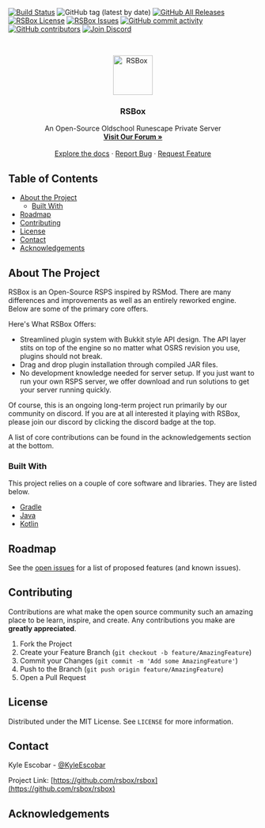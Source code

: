 [![Build Status](https://img.shields.io/travis/rsbox/rsbox)](https://travis-ci.org/rsbox/rsbox)
![GitHub tag (latest by date)](https://img.shields.io/github/tag-date/rsbox/rsbox?label=latest)
[![GitHub All Releases](https://img.shields.io/github/downloads/rsbox/rsbox/total)](https://github.com/rsbox/rsbox/releases)
[![RSBox License](https://img.shields.io/github/license/rsbox/rsbox)](https://github.com/rsbox/rsbox/blob/master/LICENSE)
[![RSBox Issues](https://img.shields.io/github/issues/rsbox/rsbox)](https://github.com/rsbox/rsbox/issues)
[![GitHub commit activity](https://img.shields.io/github/commit-activity/m/rsbox/rsbox)](https://github.com/rsbox/rsbox/commits/master)
[![GitHub contributors](https://img.shields.io/github/contributors/rsbox/rsbox)](https://github.com/rsbox/rsbox/graphs/contributors)
[![Join Discord](https://img.shields.io/discord/595582070596698116?color=738ADB&label=Discord)](https://discord.gg/XYYuKn2)



<!-- PROJECT LOGO -->
<br />
<p align="center">
  <a href="https://github.com/rsbox/rsbox">
    <img src="https://i.imgur.com/yufiGp7.pngg" alt="RSBox" width="80" height="80">
  </a>

  <h3 align="center">RSBox</h3>

  <p align="center">
    An Open-Source Oldschool Runescape Private Server
    <br />
    <a href="https://rsbox.io"><strong>Visit Our Forum »</strong></a>
    <br />
    <br />
    <a href="#">Explore the docs</a>
    ·
    <a href="#">Report Bug</a>
    ·
    <a href="#">Request Feature</a>
  </p>
</p>



<!-- TABLE OF CONTENTS -->
## Table of Contents

* [About the Project](#about-the-project)
  * [Built With](#built-with)
* [Roadmap](#roadmap)
* [Contributing](#contributing)
* [License](#license)
* [Contact](#contact)
* [Acknowledgements](#acknowledgements)



<!-- ABOUT THE PROJECT -->
## About The Project

RSBox is an Open-Source RSPS inspired by RSMod. There are many differences and improvements as well as an entirely reworked engine. Below are some of the  primary core offers.

Here's What RSBox Offers:
* Streamlined plugin system with Bukkit style API design. The API layer stits on top of the engine so no matter what OSRS revision you use, plugins should not break.
* Drag and drop plugin installation through compiled JAR files.
* No development knowledge needed for server setup. If you just want to run your own RSPS server, we offer download and run solutions to get your server running quickly.

Of course, this is an ongoing long-term project run primarily by our community on discord. If you are at all interested it playing with RSBox, please join our discord by clicking the discord badge at the top.

A list of core contributions can be found in the acknowledgements section at the bottom.

### Built With
This project relies on a couple of core software and libraries. They are listed below.
* [Gradle](https://gradle.com/)
* [Java](https://www.java.com/en/)
* [Kotlin](https://kotlinlang.org/)


<!-- ROADMAP -->
## Roadmap

See the [open issues](#) for a list of proposed features (and known issues).



<!-- CONTRIBUTING -->
## Contributing

Contributions are what make the open source community such an amazing place to be learn, inspire, and create. Any contributions you make are **greatly appreciated**.

1. Fork the Project
2. Create your Feature Branch (`git checkout -b feature/AmazingFeature`)
3. Commit your Changes (`git commit -m 'Add some AmazingFeature'`)
4. Push to the Branch (`git push origin feature/AmazingFeature`)
5. Open a Pull Request



<!-- LICENSE -->
## License

Distributed under the MIT License. See `LICENSE` for more information.



<!-- CONTACT -->
## Contact

Kyle Escobar - [@KyleEscobar](#)

Project Link: [https://github.com/rsbox/rsbox](https://github.com/rsbox/rsbox)



<!-- ACKNOWLEDGEMENTS -->
## Acknowledgements


